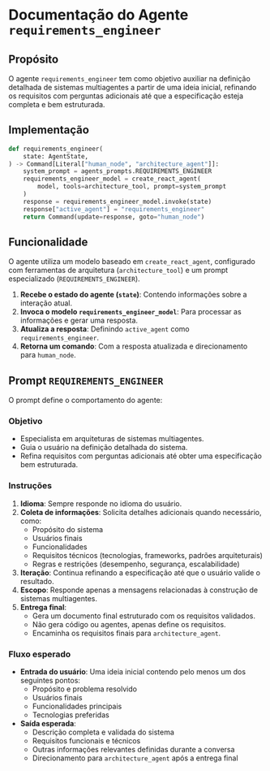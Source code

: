 # Documentação do Agente `requirements_engineer`

## Propósito
O agente `requirements_engineer` tem como objetivo auxiliar na definição detalhada de sistemas multiagentes a partir de uma ideia inicial, refinando os requisitos com perguntas adicionais até que a especificação esteja completa e bem estruturada.

## Implementação
```python
def requirements_engineer(
    state: AgentState,
) -> Command[Literal["human_node", "architecture_agent"]]:
    system_prompt = agents_prompts.REQUIREMENTS_ENGINEER
    requirements_engineer_model = create_react_agent(
        model, tools=architecture_tool, prompt=system_prompt
    )
    response = requirements_engineer_model.invoke(state)
    response["active_agent"] = "requirements_engineer"
    return Command(update=response, goto="human_node")
```

## Funcionalidade
O agente utiliza um modelo baseado em `create_react_agent`, configurado com ferramentas de arquitetura (`architecture_tool`) e um prompt especializado (`REQUIREMENTS_ENGINEER`).

1. **Recebe o estado do agente (`state`)**: Contendo informações sobre a interação atual.
2. **Invoca o modelo `requirements_engineer_model`**: Para processar as informações e gerar uma resposta.
3. **Atualiza a resposta**: Definindo `active_agent` como `requirements_engineer`.
4. **Retorna um comando**: Com a resposta atualizada e direcionamento para `human_node`.

## Prompt `REQUIREMENTS_ENGINEER`
O prompt define o comportamento do agente:

### Objetivo
- Especialista em arquiteturas de sistemas multiagentes.
- Guia o usuário na definição detalhada do sistema.
- Refina requisitos com perguntas adicionais até obter uma especificação bem estruturada.

### Instruções
1. **Idioma**: Sempre responde no idioma do usuário.
2. **Coleta de informações**: Solicita detalhes adicionais quando necessário, como:
    - Propósito do sistema
    - Usuários finais
    - Funcionalidades
    - Requisitos técnicos (tecnologias, frameworks, padrões arquiteturais)
    - Regras e restrições (desempenho, segurança, escalabilidade)
3. **Iteração**: Continua refinando a especificação até que o usuário valide o resultado.
4. **Escopo**: Responde apenas a mensagens relacionadas à construção de sistemas multiagentes.
5. **Entrega final**:
    - Gera um documento final estruturado com os requisitos validados.
    - Não gera código ou agentes, apenas define os requisitos.
    - Encaminha os requisitos finais para `architecture_agent`.

### Fluxo esperado
- **Entrada do usuário**: Uma ideia inicial contendo pelo menos um dos seguintes pontos:
    - Propósito e problema resolvido
    - Usuários finais
    - Funcionalidades principais
    - Tecnologias preferidas
- **Saída esperada**:
    - Descrição completa e validada do sistema
    - Requisitos funcionais e técnicos
    - Outras informações relevantes definidas durante a conversa
    - Direcionamento para `architecture_agent` após a entrega final

